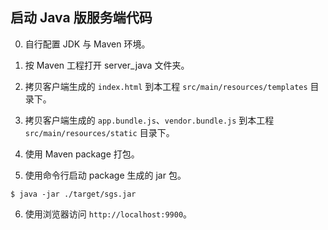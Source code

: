 ##  启动 Java 版服务端代码

0. 自行配置 JDK 与 Maven 环境。

1. 按 Maven 工程打开 server_java 文件夹。

2. 拷贝客户端生成的 ```index.html``` 到本工程 ```src/main/resources/templates``` 目录下。

3. 拷贝客户端生成的 ```app.bundle.js```、```vendor.bundle.js``` 到本工程 ```src/main/resources/static``` 目录下。

4. 使用 Maven package 打包。

5. 使用命令行启动 package 生成的 jar 包。

```shell
$ java -jar ./target/sgs.jar
```

6. 使用浏览器访问 ```http://localhost:9900```。